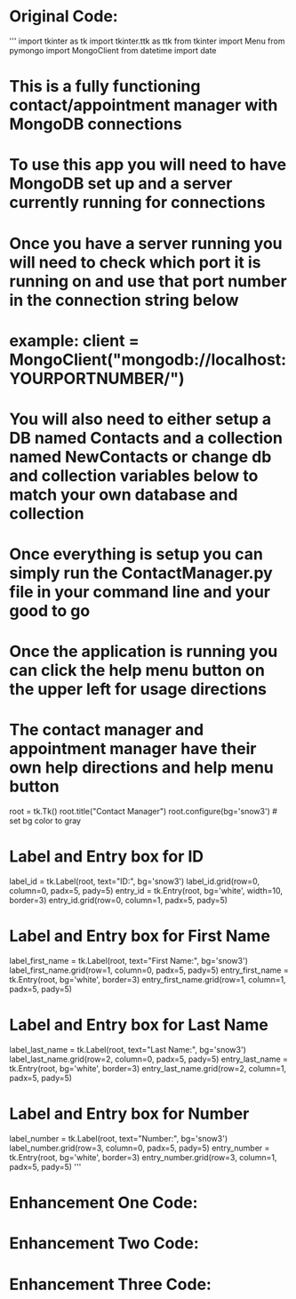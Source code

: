 # **Original Code:**

''' 
import tkinter as tk
import tkinter.ttk as ttk
from tkinter import Menu
from pymongo import MongoClient
from datetime import date

# This is a fully functioning contact/appointment manager with MongoDB connections
# To use this app you will need to have MongoDB set up and a server currently running for connections
# Once you have a server running you will need to check which port it is running on and use that port number in the connection string below
# example: client = MongoClient("mongodb://localhost:YOURPORTNUMBER/")
# You will also need to either setup a DB named Contacts and a collection named NewContacts or change db and collection variables below to match your own database and collection
# Once everything is setup you can simply run the ContactManager.py file in your command line and your good to go

# Once the application is running you can click the help menu button on the upper left for usage directions
# The contact manager and appointment manager have their own help directions and help menu button

root = tk.Tk()
root.title("Contact Manager")
root.configure(bg='snow3') # set bg color to gray


# Label and Entry box for ID 
label_id = tk.Label(root, text="ID:", bg='snow3')
label_id.grid(row=0, column=0, padx=5, pady=5)
entry_id = tk.Entry(root, bg='white', width=10, border=3)
entry_id.grid(row=0, column=1, padx=5, pady=5)

# Label and Entry box for First Name
label_first_name = tk.Label(root, text="First Name:", bg='snow3')
label_first_name.grid(row=1, column=0, padx=5, pady=5)
entry_first_name = tk.Entry(root, bg='white', border=3)
entry_first_name.grid(row=1, column=1, padx=5, pady=5)

# Label and Entry box for Last Name
label_last_name = tk.Label(root, text="Last Name:", bg='snow3')
label_last_name.grid(row=2, column=0, padx=5, pady=5)
entry_last_name = tk.Entry(root, bg='white', border=3)
entry_last_name.grid(row=2, column=1, padx=5, pady=5)

# Label and Entry box for Number
label_number = tk.Label(root, text="Number:", bg='snow3')
label_number.grid(row=3, column=0, padx=5, pady=5)
entry_number = tk.Entry(root, bg='white', border=3)
entry_number.grid(row=3, column=1, padx=5, pady=5)
'''

# **Enhancement One Code:**


# **Enhancement Two Code:**


# **Enhancement Three Code:**
